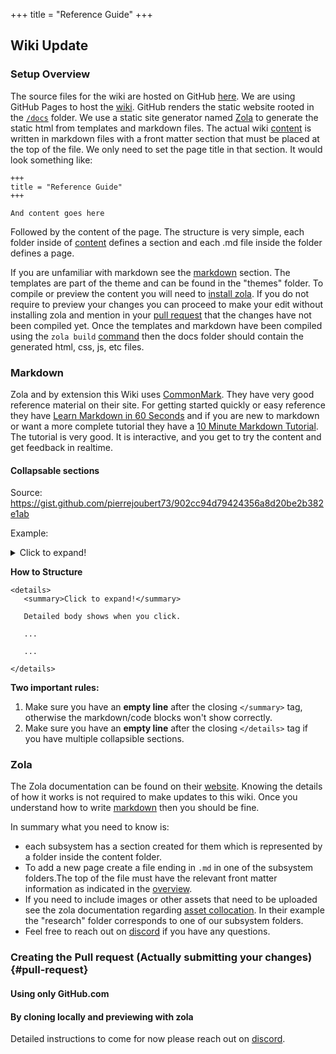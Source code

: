 +++
title = "Reference Guide"
+++

## Wiki Update

### Setup Overview

The source files for the wiki are hosted on GitHub [here](https://github.com/LASSAT-YU/wiki/). We are using GitHub Pages
to host the [wiki](@/_index.md). GitHub renders the static website rooted in
the [`/docs`](https://github.com/LASSAT-YU/wiki/tree/main/docs) folder. We use a static site generator
named [Zola](https://www.getzola.org/) to generate the static html from templates and markdown files. The actual wiki
[content](https://github.com/LASSAT-YU/wiki/tree/main/content) is written in markdown files with a front matter section
that must be placed at the top of the file. We only need to set the page title in that section. It would look
something like:

```
+++
title = "Reference Guide"
+++

And content goes here
```

Followed by the content of the page. The structure is very simple, each folder
inside of [content](https://github.com/LASSAT-YU/wiki/tree/main/content) defines a section and each .md file inside
the folder defines a page.

If you are unfamiliar with markdown see the [markdown](#markdown) section. The
templates are part of the theme and can be found in the "themes" folder. To compile or preview the content you will need
to [install zola](https://www.getzola.org/documentation/getting-started/installation/). If you do not require to preview
your changes you can proceed to make your edit without installing zola and mention in your [pull request](#pull-request)
that the changes have not been compiled yet. Once the templates and markdown have been compiled using
the `zola build` [command](https://www.getzola.org/documentation/getting-started/cli-usage/#build) then the docs folder
should contain the generated html, css, js, etc files.

### Markdown

Zola and by extension this Wiki uses [CommonMark](https://commonmark.org/). They have very good reference material on
their site. For getting started quickly or easy reference they
have [Learn Markdown in 60 Seconds](https://commonmark.org/help/) and if you are new to markdown or want a more complete
tutorial they have a [10 Minute Markdown Tutorial](https://commonmark.org/help/tutorial/). The tutorial is very good. It
is interactive, and you get to try the content and get feedback in realtime.

#### Collapsable sections

Source: <https://gist.github.com/pierrejoubert73/902cc94d79424356a8d20be2b382e1ab>

Example:

<details>
  <summary>Click to expand!</summary>

Detailed body shows when you click.

Lorem ipsum dolor sit amet, consectetur adipiscing elit. Vestibulum enim lorem, placerat sed vestibulum a, pellentesque
at leo. Vivamus tincidunt nisi massa, nec pellentesque diam mollis vel. Vestibulum turpis mauris, placerat id lectus ac,
varius imperdiet libero. Ut tortor lorem, scelerisque eu elit vitae, eleifend gravida justo. Cras risus est, maximus non
dapibus quis, placerat ullamcorper diam. Ut vitae justo purus. Donec enim dolor, sodales et tempor vehicula, rutrum
vitae eros. Praesent commodo urna vitae pretium venenatis. Praesent lectus est, finibus sed lobortis at, finibus sit
amet velit. Maecenas varius tincidunt neque, sed ultricies lectus cursus ut. Phasellus auctor fermentum venenatis.
Vestibulum ante ipsum primis in faucibus orci luctus et ultrices posuere cubilia curae; Phasellus eu velit consectetur,
pretium ipsum eget, pharetra massa. Duis sed posuere nisl. Proin a pharetra sapien, sit amet sollicitudin nisi. Nulla
dolor nunc, interdum id convallis vitae, maximus ac elit.

Proin ullamcorper lorem id dui commodo hendrerit. Etiam vitae commodo ipsum. Aliquam placerat ex sed dolor eleifend, id
pulvinar lorem dictum. Duis in massa tortor. Maecenas leo quam, luctus at egestas ac, tincidunt a odio. Pellentesque
cursus mi egestas leo viverra egestas. Nulla quis velit sit amet tellus aliquet mollis sed sed justo. Vivamus interdum
porta ultricies. Nulla quis ex in arcu consequat auctor quis et ligula. Phasellus pellentesque nibh quis risus pretium
malesuada.
**Generated 2 paragraphs, 219 words, 1490 bytes of [Lorem Ipsum](https://www.lipsum.com/)**

</details>

**How to Structure**

```
<details>
   <summary>Click to expand!</summary>

   Detailed body shows when you click.
   
   ...
   
   ... 

</details>
```

**Two important rules:**

1. Make sure you have an **empty line** after the closing `</summary>` tag, otherwise the markdown/code blocks won't
   show correctly.
2. Make sure you have an **empty line** after the closing `</details>` tag if you have multiple collapsible sections.

### Zola

The Zola documentation can be found on their [website](https://www.getzola.org/documentation/getting-started/overview/).
Knowing the details of how it works is not required to make updates to this wiki. Once you understand how to
write [markdown](#markdown) then you should be fine.

In summary what you need to know is:

- each subsystem has a section created for them which is represented by a folder inside the content folder.
- To add a new page create a file ending in `.md` in one of the subsystem folders.The top of the file must have the
  relevant front matter information as indicated in
  the [overview](#setup-overview).
- If you need to include images or other assets that need to be uploaded see the zola documentation
  regarding [asset collocation](https://www.getzola.org/documentation/content/overview/#asset-colocation). In their
  example the "research" folder corresponds to one of our subsystem folders.
- Feel free to reach out on [discord](https://discord.gg/JBCdZRm) if you have any questions.

### Creating the Pull request (Actually submitting your changes) {#pull-request}

#### Using only GitHub.com

#### By cloning locally and previewing with zola

Detailed instructions to come for now please reach out on [discord](https://discord.gg/JBCdZRm).
